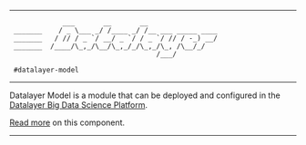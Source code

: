 -------------------------------------------------------------------------------
```
             ___       __       __                 
 _______    / _ \___ _/ /____ _/ /__ ___ _____ ____
 _______   / // / _ `/ __/ _ `/ / _ `/ // / -_) __/
 _______  /____/\_,_/\__/\_,_/_/\_,_/\_, /\__/_/   
                                    /___/          

 #datalayer-model
```
-------------------------------------------------------------------------------

Datalayer Model is a module that can be deployed and configured in the 
<a href="http://datalayer.io#platform">Datalayer Big Data Science Platform</a>.

[Read more](src/site/markdown/index.md) on this component.

-------------------------------------------------------------------------------
